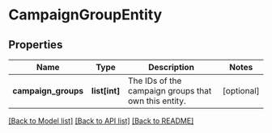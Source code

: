 # CampaignGroupEntity

## Properties
Name | Type | Description | Notes
------------ | ------------- | ------------- | -------------
**campaign_groups** | **list[int]** | The IDs of the campaign groups that own this entity. | [optional] 

[[Back to Model list]](../README.md#documentation-for-models) [[Back to API list]](../README.md#documentation-for-api-endpoints) [[Back to README]](../README.md)


